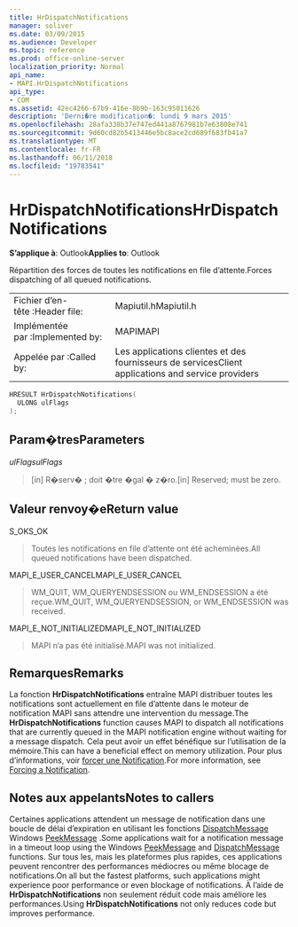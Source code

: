 ```yaml
---
title: HrDispatchNotifications
manager: soliver
ms.date: 03/09/2015
ms.audience: Developer
ms.topic: reference
ms.prod: office-online-server
localization_priority: Normal
api_name:
- MAPI.HrDispatchNotifications
api_type:
- COM
ms.assetid: 42ec4266-67b9-416e-8b9b-163c95011626
description: 'Derni�re modification�: lundi 9 mars 2015'
ms.openlocfilehash: 28afa338b37e747ed441a8767981b7e63808e741
ms.sourcegitcommit: 9d60cd82b5413446e5bc8ace2cd689f683fb41a7
ms.translationtype: MT
ms.contentlocale: fr-FR
ms.lasthandoff: 06/11/2018
ms.locfileid: "19783541"
---
```

# <a name="hrdispatchnotifications"></a><span data-ttu-id="d7f66-103">HrDispatchNotifications</span><span class="sxs-lookup"><span data-stu-id="d7f66-103">HrDispatchNotifications</span></span>

  
  
<span data-ttu-id="d7f66-104">**S’applique à**: Outlook</span><span class="sxs-lookup"><span data-stu-id="d7f66-104">**Applies to**: Outlook</span></span> 
  
<span data-ttu-id="d7f66-105">Répartition des forces de toutes les notifications en file d’attente.</span><span class="sxs-lookup"><span data-stu-id="d7f66-105">Forces dispatching of all queued notifications.</span></span> 
  
|||
|:-----|:-----|
|<span data-ttu-id="d7f66-106">Fichier d’en-tête :</span><span class="sxs-lookup"><span data-stu-id="d7f66-106">Header file:</span></span>  <br/> |<span data-ttu-id="d7f66-107">Mapiutil.h</span><span class="sxs-lookup"><span data-stu-id="d7f66-107">Mapiutil.h</span></span>  <br/> |
|<span data-ttu-id="d7f66-108">Implémentée par :</span><span class="sxs-lookup"><span data-stu-id="d7f66-108">Implemented by:</span></span>  <br/> |<span data-ttu-id="d7f66-109">MAPI</span><span class="sxs-lookup"><span data-stu-id="d7f66-109">MAPI</span></span>  <br/> |
|<span data-ttu-id="d7f66-110">Appelée par :</span><span class="sxs-lookup"><span data-stu-id="d7f66-110">Called by:</span></span>  <br/> |<span data-ttu-id="d7f66-111">Les applications clientes et des fournisseurs de services</span><span class="sxs-lookup"><span data-stu-id="d7f66-111">Client applications and service providers</span></span>  <br/> |
   
```cpp
HRESULT HrDispatchNotifications(
  ULONG ulFlags
);
```

## <a name="parameters"></a><span data-ttu-id="d7f66-112">Param�tres</span><span class="sxs-lookup"><span data-stu-id="d7f66-112">Parameters</span></span>

 <span data-ttu-id="d7f66-113">_ulFlags_</span><span class="sxs-lookup"><span data-stu-id="d7f66-113">_ulFlags_</span></span>
  
> <span data-ttu-id="d7f66-114">[in] R�serv� ; doit �tre �gal � z�ro.</span><span class="sxs-lookup"><span data-stu-id="d7f66-114">[in] Reserved; must be zero.</span></span> 
    
## <a name="return-value"></a><span data-ttu-id="d7f66-115">Valeur renvoy�e</span><span class="sxs-lookup"><span data-stu-id="d7f66-115">Return value</span></span>

<span data-ttu-id="d7f66-116">S_OK</span><span class="sxs-lookup"><span data-stu-id="d7f66-116">S_OK</span></span>
  
> <span data-ttu-id="d7f66-117">Toutes les notifications en file d’attente ont été acheminées.</span><span class="sxs-lookup"><span data-stu-id="d7f66-117">All queued notifications have been dispatched.</span></span>
    
<span data-ttu-id="d7f66-118">MAPI_E_USER_CANCEL</span><span class="sxs-lookup"><span data-stu-id="d7f66-118">MAPI_E_USER_CANCEL</span></span>
  
> <span data-ttu-id="d7f66-119">WM_QUIT, WM_QUERYENDSESSION ou WM_ENDSESSION a été reçue.</span><span class="sxs-lookup"><span data-stu-id="d7f66-119">WM_QUIT, WM_QUERYENDSESSION, or WM_ENDSESSION was received.</span></span>
    
<span data-ttu-id="d7f66-120">MAPI_E_NOT_INITIALIZED</span><span class="sxs-lookup"><span data-stu-id="d7f66-120">MAPI_E_NOT_INITIALIZED</span></span>
  
> <span data-ttu-id="d7f66-121">MAPI n’a pas été initialisé.</span><span class="sxs-lookup"><span data-stu-id="d7f66-121">MAPI was not initialized.</span></span>
    
## <a name="remarks"></a><span data-ttu-id="d7f66-122">Remarques</span><span class="sxs-lookup"><span data-stu-id="d7f66-122">Remarks</span></span>

<span data-ttu-id="d7f66-123">La fonction **HrDispatchNotifications** entraîne MAPI distribuer toutes les notifications sont actuellement en file d’attente dans le moteur de notification MAPI sans attendre une intervention du message.</span><span class="sxs-lookup"><span data-stu-id="d7f66-123">The **HrDispatchNotifications** function causes MAPI to dispatch all notifications that are currently queued in the MAPI notification engine without waiting for a message dispatch.</span></span> <span data-ttu-id="d7f66-124">Cela peut avoir un effet bénéfique sur l’utilisation de la mémoire.</span><span class="sxs-lookup"><span data-stu-id="d7f66-124">This can have a beneficial effect on memory utilization.</span></span> <span data-ttu-id="d7f66-125">Pour plus d’informations, voir [forcer une Notification](forcing-a-notification.md).</span><span class="sxs-lookup"><span data-stu-id="d7f66-125">For more information, see [Forcing a Notification](forcing-a-notification.md).</span></span> 
  
## <a name="notes-to-callers"></a><span data-ttu-id="d7f66-126">Notes aux appelants</span><span class="sxs-lookup"><span data-stu-id="d7f66-126">Notes to callers</span></span>

<span data-ttu-id="d7f66-127">Certaines applications attendent un message de notification dans une boucle de délai d’expiration en utilisant les fonctions [DispatchMessage](http://msdn.microsoft.com/fr-fr/library/ms644934.aspx) Windows [PeekMessage](http://msdn.microsoft.com/fr-fr/library/ms644943.aspx) .</span><span class="sxs-lookup"><span data-stu-id="d7f66-127">Some applications wait for a notification message in a timeout loop using the Windows [PeekMessage](http://msdn.microsoft.com/fr-fr/library/ms644943.aspx) and [DispatchMessage](http://msdn.microsoft.com/fr-fr/library/ms644934.aspx) functions.</span></span> <span data-ttu-id="d7f66-128">Sur tous les, mais les plateformes plus rapides, ces applications peuvent rencontrer des performances médiocres ou même blocage de notifications.</span><span class="sxs-lookup"><span data-stu-id="d7f66-128">On all but the fastest platforms, such applications might experience poor performance or even blockage of notifications.</span></span> <span data-ttu-id="d7f66-129">À l’aide de **HrDispatchNotifications** non seulement réduit code mais améliore les performances.</span><span class="sxs-lookup"><span data-stu-id="d7f66-129">Using **HrDispatchNotifications** not only reduces code but improves performance.</span></span> 
  

